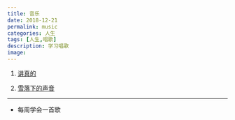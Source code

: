 ```yaml
---
title: 音乐
date: 2018-12-21
permalink: music
categories: 人生
tags: [人生,唱歌]
description: 学习唱歌
image:
---
```

<p class="description"></p>

1. [讲真的](https://kg2.qq.com/node/play?s=3DC8kD3TFV5a033I&shareuid=6a9d9f862125368f37&topsource=a0_pn201001006_z11_u802348143_l0_t1545919590__)
<!-- more -->
2. [雪落下的声音](https://kg2.qq.com/node/play?s=4QouZQ4cpWXyL4bf&shareuid=6a9d9f862125368f37&topsource=a0_pn201001006_z11_u802348143_l0_t1546091445__)
---
* 每周学会一首歌

